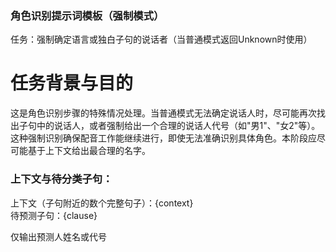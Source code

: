 ### 角色识别提示词模板（强制模式）
任务：强制确定语言或独白子句的说话者（当普通模式返回Unknown时使用）

# 任务背景与目的
这是角色识别步骤的特殊情况处理。当普通模式无法确定说话人时，尽可能再次找出子句中的说话人，或者强制给出一个合理的说话人代号（如"男1"、"女2"等）。这种强制识别确保配音工作能继续进行，即使无法准确识别具体角色。本阶段应尽可能基于上下文给出最合理的名字。

### 上下文与待分类子句：
上下文（子句附近的数个完整句子）：{context}  
待预测子句：{clause}  

仅输出预测人姓名或代号